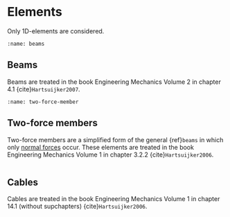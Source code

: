 ```{index} Elements
```
# Elements
Only 1D-elements are considered.

```{index} Beams
:name: beams
```
## Beams
Beams are treated in the book Engineering Mechanics Volume 2 in chapter 4.1 {cite}`Hartsuijker2007`.

```{index} Two-force members
:name: two-force-member
```
## Two-force members
Two-force members are a simplified form of the general {ref}`beams` in which only [normal forces](normal_forces) occur. These elements are treated in the book Engineering Mechanics Volume 1 in chapter 3.2.2 {cite}`Hartsuijker2006`.

```{index} Cables
```
## Cables
Cables are treated in the book Engineering Mechanics Volume 1 in chapter 14.1 (without supchapters) {cite}`Hartsuijker2006`.